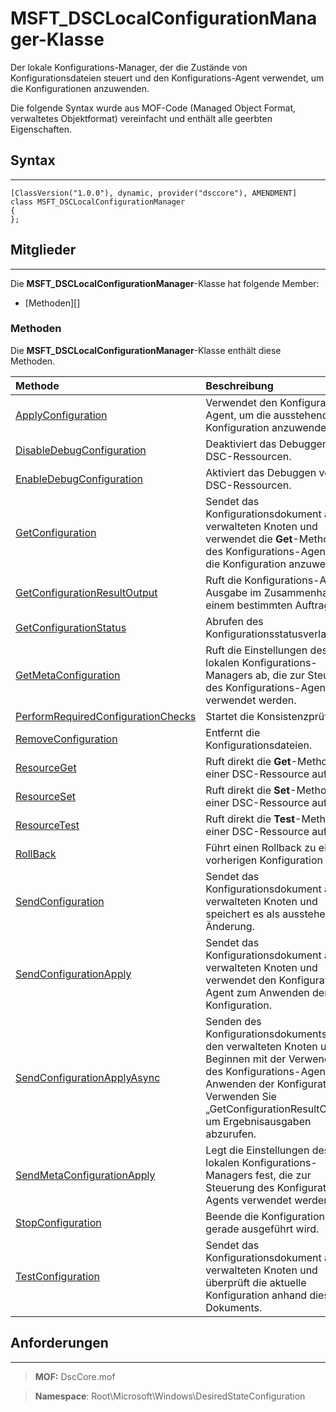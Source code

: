 

# MSFT_DSCLocalConfigurationManager-Klasse

Der lokale Konfigurations-Manager, der die Zustände von Konfigurationsdateien steuert und den Konfigurations-Agent verwendet, um die Konfigurationen anzuwenden.

Die folgende Syntax wurde aus MOF-Code (Managed Object Format, verwaltetes Objektformat) vereinfacht und enthält alle geerbten Eigenschaften.

## Syntax
------

``` syntax
[ClassVersion("1.0.0"), dynamic, provider("dsccore"), AMENDMENT]
class MSFT_DSCLocalConfigurationManager
{
};
```

## Mitglieder
-------

Die **MSFT_DSCLocalConfigurationManager**-Klasse hat folgende Member:

-   [Methoden][]

### Methoden

Die **MSFT_DSCLocalConfigurationManager**-Klasse enthält diese Methoden.

|Methode |Beschreibung |
|:--- |:---|
| [ApplyConfiguration](msft-dsclocalconfigurationmanager-applyconfiguration.md)| Verwendet den Konfigurations-Agent, um die ausstehende Konfiguration anzuwenden.| 
| [DisableDebugConfiguration](msft-dsclocalconfigurationmanager-disabledebugconfiguration.md)| Deaktiviert das Debuggen von DSC-Ressourcen.| 
| [EnableDebugConfiguration](msft-dsclocalconfigurationmanager-enabledebugconfiguration.md)| Aktiviert das Debuggen von DSC-Ressourcen.| 
| [GetConfiguration](msft-dsclocalconfigurationmanager-getconfiguration.md)| Sendet das Konfigurationsdokument an den verwalteten Knoten und verwendet die **Get**-Methode des Konfigurations-Agents, um die Konfiguration anzuwenden.| 
| [GetConfigurationResultOutput](msft-dsclocalconfigurationmanager-getconfigurationresultoutput.md)| Ruft die Konfigurations-Agent-Ausgabe im Zusammenhang mit einem bestimmten Auftrag ab.| 
| [GetConfigurationStatus](msft-dsclocalconfigurationmanager-getconfigurationstatus.md)| Abrufen des Konfigurationsstatusverlaufs.| 
| [GetMetaConfiguration](msft-dsclocalconfigurationmanager-getmetaconfiguration.md)| Ruft die Einstellungen des lokalen Konfigurations-Managers ab, die zur Steuerung des Konfigurations-Agents verwendet werden.| 
| [PerformRequiredConfigurationChecks](msft-dsclocalconfigurationmanager-performrequiredconfigurationchecks.md)| Startet die Konsistenzprüfung.| 
| [RemoveConfiguration](msft-dsclocalconfigurationmanager-removeconfiguration.md)| Entfernt die Konfigurationsdateien.| 
| [ResourceGet](msft-dsclocalconfigurationmanager-resourceget.md)| Ruft direkt die **Get**-Methode einer DSC-Ressource auf.| 
| [ResourceSet](msft-dsclocalconfigurationmanager-resourceset.md)| Ruft direkt die **Set**-Methode einer DSC-Ressource auf.| 
| [ResourceTest](msft-dsclocalconfigurationmanager-resourcetest.md)| Ruft direkt die **Test**-Methode einer DSC-Ressource auf.| 
| [RollBack](msft-dsclocalconfigurationmanager-rollback.md)| Führt einen Rollback zu einer vorherigen Konfiguration aus.| 
| [SendConfiguration](msft-dsclocalconfigurationmanager-sendconfiguration.md)| Sendet das Konfigurationsdokument an den verwalteten Knoten und speichert es als ausstehende Änderung.| 
| [SendConfigurationApply](msft-dsclocalconfigurationmanager-sendconfigurationapply.md)| Sendet das Konfigurationsdokument an den verwalteten Knoten und verwendet den Konfigurations-Agent zum Anwenden der Konfiguration.| 
| [SendConfigurationApplyAsync](msft-dsclocalconfigurationmanager-sendconfigurationapplyasync.md)| Senden des Konfigurationsdokuments an den verwalteten Knoten und Beginnen mit der Verwendung des Konfigurations-Agents zum Anwenden der Konfiguration. Verwenden Sie „GetConfigurationResultOutput“, um Ergebnisausgaben abzurufen.| 
| [SendMetaConfigurationApply](msft-dsclocalconfigurationmanager-sendmetaconfigurationapply.md)| Legt die Einstellungen des lokalen Konfigurations-Managers fest, die zur Steuerung des Konfigurations-Agents verwendet werden.| 
| [StopConfiguration](msft-dsclocalconfigurationmanager-stopconfiguration.md)| Beende die Konfiguration, die gerade ausgeführt wird.| 
| [TestConfiguration](msft-dsclocalconfigurationmanager-testconfiguration.md)| Sendet das Konfigurationsdokument an den verwalteten Knoten und überprüft die aktuelle Konfiguration anhand dieses Dokuments.| 



 

## Anforderungen
------------
>**MOF:** DscCore.mof

>**Namespace**: Root\Microsoft\Windows\DesiredStateConfiguration



 

 





<!--HONumber=Apr16_HO2-->


